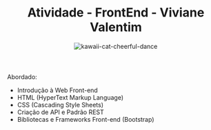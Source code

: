 <h1 align="center">Atividade - FrontEnd - Viviane Valentim</h1>

<div align="center">
  <img src="https://pa1.aminoapps.com/6767/a1085659e2e6ceb416caa9f5297d33cb4921a4eb_hq.gif" alt="kawaii-cat-cheerful-dance">
</div>

<div class="wp-block-spacer" style="height: 40px" aria-hidden="true"> </div>

Abordado:
- Introdução à Web Front-end
- HTML (HyperText Markup Language)
- CSS (Cascading Style Sheets)
- Criação de API e Padrão REST
- Bibliotecas e Frameworks Front-end (Bootstrap)
